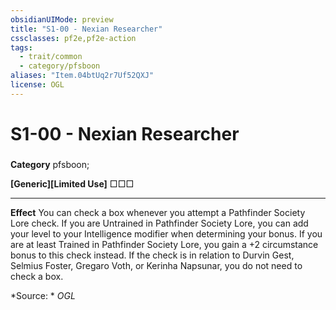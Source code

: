 ```yaml
---
obsidianUIMode: preview
title: "S1-00 - Nexian Researcher"
cssclasses: pf2e,pf2e-action
tags:
  - trait/common
  - category/pfsboon
aliases: "Item.04btUq2r7Uf52QXJ"
license: OGL
---
```

# S1-00 - Nexian Researcher

### 

**Category** pfsboon; 




**\[Generic\]\[Limited Use\]** □□□

* * *

**Effect** You can check a box whenever you attempt a Pathfinder Society Lore check. If you are Untrained in Pathfinder Society Lore, you can add your level to your Intelligence modifier when determining your bonus. If you are at least Trained in Pathfinder Society Lore, you gain a +2 circumstance bonus to this check instead. If the check is in relation to Durvin Gest, Selmius Foster, Gregaro Voth, or Kerinha Napsunar, you do not need to check a box.

*Source: *
*OGL*